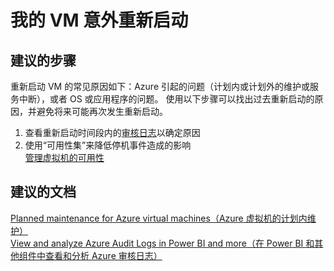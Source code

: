 <properties 
    pageTitle="My VM restarted unexpectedly"
    description="我的 VM 意外重新启动"
    service="microsoft.compute"
    resource="virtualmachines"
    authors="kasparks"
    displayOrder="8"
    selfHelpType="resource"
    supportTopicIds="32411816"
    resourceTags="windows, linux, windowsSQL, redhat"    
    productPesIds="14749"
    cloudEnvironments="public"
/>

    

# 我的 VM 意外重新启动

## **建议的步骤**
重新启动 VM 的常见原因如下：Azure 引起的问题（计划内或计划外的维护或服务中断），或者 OS 或应用程序的问题。 使用以下步骤可以找出过去重新启动的原因，并避免将来可能再次发生重新启动。

1. 查看重新启动时间段内的[审核日志](data-blade:Microsoft_Azure_Insights.AzureDiagnosticsBladeWithParameter)以确定原因
2. 使用“可用性集”来降低停机事件造成的影响 <br>
[管理虚拟机的可用性 ](https://docs.azure.cn/zh-cn/virtual-machines/windows/manage-availability/)

## **建议的文档**
[Planned maintenance for Azure virtual machines（Azure 虚拟机的计划内维护）](https://docs.azure.cn/zh-cn/virtual-machines/linux/planned-maintenance/) <br>
[View and analyze Azure Audit Logs in Power BI and more（在 Power BI 和其他组件中查看和分析 Azure 审核日志）](https://azure.microsoft.com/blog/analyze-azure-audit-logs-in-powerbi-more/)



<!--HONumber=Sep16_HO3-->


